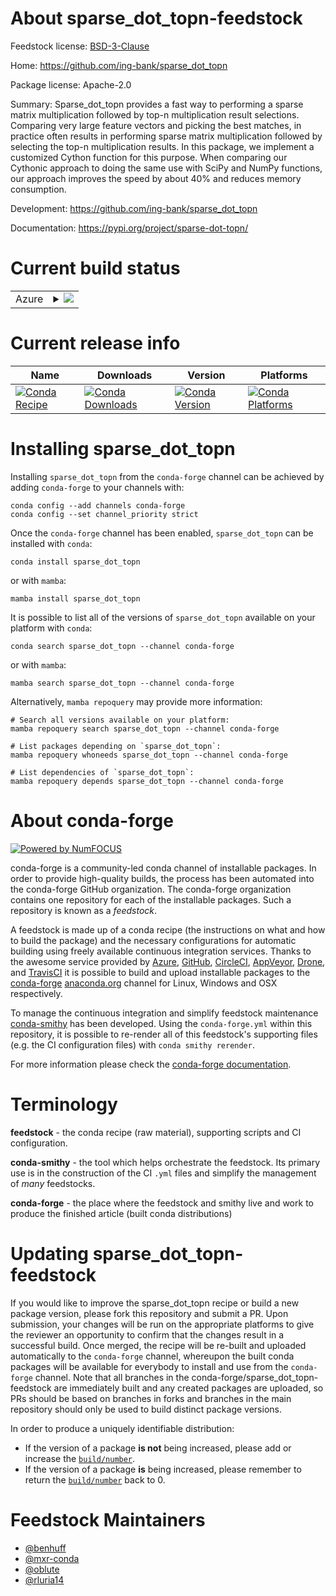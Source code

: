 About sparse_dot_topn-feedstock
===============================

Feedstock license: [BSD-3-Clause](https://github.com/conda-forge/sparse_dot_topn-feedstock/blob/main/LICENSE.txt)

Home: https://github.com/ing-bank/sparse_dot_topn

Package license: Apache-2.0

Summary: Sparse_dot_topn provides a fast way to performing a sparse matrix multiplication
followed by top-n multiplication result selections. Comparing very large feature vectors and
picking the best matches, in practice often results in performing sparse matrix multiplication
followed by selecting the top-n multiplication results. In this package, we implement a
customized Cython function for this purpose. When comparing our Cythonic approach to doing the
same use with SciPy and NumPy functions, our approach improves the speed by about 40% and
reduces memory consumption.


Development: https://github.com/ing-bank/sparse_dot_topn

Documentation: https://pypi.org/project/sparse-dot-topn/

Current build status
====================


<table>
    
  <tr>
    <td>Azure</td>
    <td>
      <details>
        <summary>
          <a href="https://dev.azure.com/conda-forge/feedstock-builds/_build/latest?definitionId=8027&branchName=main">
            <img src="https://dev.azure.com/conda-forge/feedstock-builds/_apis/build/status/sparse_dot_topn-feedstock?branchName=main">
          </a>
        </summary>
        <table>
          <thead><tr><th>Variant</th><th>Status</th></tr></thead>
          <tbody><tr>
              <td>linux_64_python3.10.____cpython</td>
              <td>
                <a href="https://dev.azure.com/conda-forge/feedstock-builds/_build/latest?definitionId=8027&branchName=main">
                  <img src="https://dev.azure.com/conda-forge/feedstock-builds/_apis/build/status/sparse_dot_topn-feedstock?branchName=main&jobName=linux&configuration=linux%20linux_64_python3.10.____cpython" alt="variant">
                </a>
              </td>
            </tr><tr>
              <td>linux_64_python3.11.____cpython</td>
              <td>
                <a href="https://dev.azure.com/conda-forge/feedstock-builds/_build/latest?definitionId=8027&branchName=main">
                  <img src="https://dev.azure.com/conda-forge/feedstock-builds/_apis/build/status/sparse_dot_topn-feedstock?branchName=main&jobName=linux&configuration=linux%20linux_64_python3.11.____cpython" alt="variant">
                </a>
              </td>
            </tr><tr>
              <td>linux_64_python3.12.____cpython</td>
              <td>
                <a href="https://dev.azure.com/conda-forge/feedstock-builds/_build/latest?definitionId=8027&branchName=main">
                  <img src="https://dev.azure.com/conda-forge/feedstock-builds/_apis/build/status/sparse_dot_topn-feedstock?branchName=main&jobName=linux&configuration=linux%20linux_64_python3.12.____cpython" alt="variant">
                </a>
              </td>
            </tr><tr>
              <td>linux_64_python3.8.____cpython</td>
              <td>
                <a href="https://dev.azure.com/conda-forge/feedstock-builds/_build/latest?definitionId=8027&branchName=main">
                  <img src="https://dev.azure.com/conda-forge/feedstock-builds/_apis/build/status/sparse_dot_topn-feedstock?branchName=main&jobName=linux&configuration=linux%20linux_64_python3.8.____cpython" alt="variant">
                </a>
              </td>
            </tr><tr>
              <td>linux_64_python3.9.____cpython</td>
              <td>
                <a href="https://dev.azure.com/conda-forge/feedstock-builds/_build/latest?definitionId=8027&branchName=main">
                  <img src="https://dev.azure.com/conda-forge/feedstock-builds/_apis/build/status/sparse_dot_topn-feedstock?branchName=main&jobName=linux&configuration=linux%20linux_64_python3.9.____cpython" alt="variant">
                </a>
              </td>
            </tr><tr>
              <td>osx_64_python3.10.____cpython</td>
              <td>
                <a href="https://dev.azure.com/conda-forge/feedstock-builds/_build/latest?definitionId=8027&branchName=main">
                  <img src="https://dev.azure.com/conda-forge/feedstock-builds/_apis/build/status/sparse_dot_topn-feedstock?branchName=main&jobName=osx&configuration=osx%20osx_64_python3.10.____cpython" alt="variant">
                </a>
              </td>
            </tr><tr>
              <td>osx_64_python3.11.____cpython</td>
              <td>
                <a href="https://dev.azure.com/conda-forge/feedstock-builds/_build/latest?definitionId=8027&branchName=main">
                  <img src="https://dev.azure.com/conda-forge/feedstock-builds/_apis/build/status/sparse_dot_topn-feedstock?branchName=main&jobName=osx&configuration=osx%20osx_64_python3.11.____cpython" alt="variant">
                </a>
              </td>
            </tr><tr>
              <td>osx_64_python3.12.____cpython</td>
              <td>
                <a href="https://dev.azure.com/conda-forge/feedstock-builds/_build/latest?definitionId=8027&branchName=main">
                  <img src="https://dev.azure.com/conda-forge/feedstock-builds/_apis/build/status/sparse_dot_topn-feedstock?branchName=main&jobName=osx&configuration=osx%20osx_64_python3.12.____cpython" alt="variant">
                </a>
              </td>
            </tr><tr>
              <td>osx_64_python3.8.____cpython</td>
              <td>
                <a href="https://dev.azure.com/conda-forge/feedstock-builds/_build/latest?definitionId=8027&branchName=main">
                  <img src="https://dev.azure.com/conda-forge/feedstock-builds/_apis/build/status/sparse_dot_topn-feedstock?branchName=main&jobName=osx&configuration=osx%20osx_64_python3.8.____cpython" alt="variant">
                </a>
              </td>
            </tr><tr>
              <td>osx_64_python3.9.____cpython</td>
              <td>
                <a href="https://dev.azure.com/conda-forge/feedstock-builds/_build/latest?definitionId=8027&branchName=main">
                  <img src="https://dev.azure.com/conda-forge/feedstock-builds/_apis/build/status/sparse_dot_topn-feedstock?branchName=main&jobName=osx&configuration=osx%20osx_64_python3.9.____cpython" alt="variant">
                </a>
              </td>
            </tr><tr>
              <td>win_64_python3.10.____cpython</td>
              <td>
                <a href="https://dev.azure.com/conda-forge/feedstock-builds/_build/latest?definitionId=8027&branchName=main">
                  <img src="https://dev.azure.com/conda-forge/feedstock-builds/_apis/build/status/sparse_dot_topn-feedstock?branchName=main&jobName=win&configuration=win%20win_64_python3.10.____cpython" alt="variant">
                </a>
              </td>
            </tr><tr>
              <td>win_64_python3.11.____cpython</td>
              <td>
                <a href="https://dev.azure.com/conda-forge/feedstock-builds/_build/latest?definitionId=8027&branchName=main">
                  <img src="https://dev.azure.com/conda-forge/feedstock-builds/_apis/build/status/sparse_dot_topn-feedstock?branchName=main&jobName=win&configuration=win%20win_64_python3.11.____cpython" alt="variant">
                </a>
              </td>
            </tr><tr>
              <td>win_64_python3.12.____cpython</td>
              <td>
                <a href="https://dev.azure.com/conda-forge/feedstock-builds/_build/latest?definitionId=8027&branchName=main">
                  <img src="https://dev.azure.com/conda-forge/feedstock-builds/_apis/build/status/sparse_dot_topn-feedstock?branchName=main&jobName=win&configuration=win%20win_64_python3.12.____cpython" alt="variant">
                </a>
              </td>
            </tr><tr>
              <td>win_64_python3.8.____cpython</td>
              <td>
                <a href="https://dev.azure.com/conda-forge/feedstock-builds/_build/latest?definitionId=8027&branchName=main">
                  <img src="https://dev.azure.com/conda-forge/feedstock-builds/_apis/build/status/sparse_dot_topn-feedstock?branchName=main&jobName=win&configuration=win%20win_64_python3.8.____cpython" alt="variant">
                </a>
              </td>
            </tr><tr>
              <td>win_64_python3.9.____cpython</td>
              <td>
                <a href="https://dev.azure.com/conda-forge/feedstock-builds/_build/latest?definitionId=8027&branchName=main">
                  <img src="https://dev.azure.com/conda-forge/feedstock-builds/_apis/build/status/sparse_dot_topn-feedstock?branchName=main&jobName=win&configuration=win%20win_64_python3.9.____cpython" alt="variant">
                </a>
              </td>
            </tr>
          </tbody>
        </table>
      </details>
    </td>
  </tr>
</table>

Current release info
====================

| Name | Downloads | Version | Platforms |
| --- | --- | --- | --- |
| [![Conda Recipe](https://img.shields.io/badge/recipe-sparse_dot_topn-green.svg)](https://anaconda.org/conda-forge/sparse_dot_topn) | [![Conda Downloads](https://img.shields.io/conda/dn/conda-forge/sparse_dot_topn.svg)](https://anaconda.org/conda-forge/sparse_dot_topn) | [![Conda Version](https://img.shields.io/conda/vn/conda-forge/sparse_dot_topn.svg)](https://anaconda.org/conda-forge/sparse_dot_topn) | [![Conda Platforms](https://img.shields.io/conda/pn/conda-forge/sparse_dot_topn.svg)](https://anaconda.org/conda-forge/sparse_dot_topn) |

Installing sparse_dot_topn
==========================

Installing `sparse_dot_topn` from the `conda-forge` channel can be achieved by adding `conda-forge` to your channels with:

```
conda config --add channels conda-forge
conda config --set channel_priority strict
```

Once the `conda-forge` channel has been enabled, `sparse_dot_topn` can be installed with `conda`:

```
conda install sparse_dot_topn
```

or with `mamba`:

```
mamba install sparse_dot_topn
```

It is possible to list all of the versions of `sparse_dot_topn` available on your platform with `conda`:

```
conda search sparse_dot_topn --channel conda-forge
```

or with `mamba`:

```
mamba search sparse_dot_topn --channel conda-forge
```

Alternatively, `mamba repoquery` may provide more information:

```
# Search all versions available on your platform:
mamba repoquery search sparse_dot_topn --channel conda-forge

# List packages depending on `sparse_dot_topn`:
mamba repoquery whoneeds sparse_dot_topn --channel conda-forge

# List dependencies of `sparse_dot_topn`:
mamba repoquery depends sparse_dot_topn --channel conda-forge
```


About conda-forge
=================

[![Powered by
NumFOCUS](https://img.shields.io/badge/powered%20by-NumFOCUS-orange.svg?style=flat&colorA=E1523D&colorB=007D8A)](https://numfocus.org)

conda-forge is a community-led conda channel of installable packages.
In order to provide high-quality builds, the process has been automated into the
conda-forge GitHub organization. The conda-forge organization contains one repository
for each of the installable packages. Such a repository is known as a *feedstock*.

A feedstock is made up of a conda recipe (the instructions on what and how to build
the package) and the necessary configurations for automatic building using freely
available continuous integration services. Thanks to the awesome service provided by
[Azure](https://azure.microsoft.com/en-us/services/devops/), [GitHub](https://github.com/),
[CircleCI](https://circleci.com/), [AppVeyor](https://www.appveyor.com/),
[Drone](https://cloud.drone.io/welcome), and [TravisCI](https://travis-ci.com/)
it is possible to build and upload installable packages to the
[conda-forge](https://anaconda.org/conda-forge) [anaconda.org](https://anaconda.org/)
channel for Linux, Windows and OSX respectively.

To manage the continuous integration and simplify feedstock maintenance
[conda-smithy](https://github.com/conda-forge/conda-smithy) has been developed.
Using the ``conda-forge.yml`` within this repository, it is possible to re-render all of
this feedstock's supporting files (e.g. the CI configuration files) with ``conda smithy rerender``.

For more information please check the [conda-forge documentation](https://conda-forge.org/docs/).

Terminology
===========

**feedstock** - the conda recipe (raw material), supporting scripts and CI configuration.

**conda-smithy** - the tool which helps orchestrate the feedstock.
                   Its primary use is in the construction of the CI ``.yml`` files
                   and simplify the management of *many* feedstocks.

**conda-forge** - the place where the feedstock and smithy live and work to
                  produce the finished article (built conda distributions)


Updating sparse_dot_topn-feedstock
==================================

If you would like to improve the sparse_dot_topn recipe or build a new
package version, please fork this repository and submit a PR. Upon submission,
your changes will be run on the appropriate platforms to give the reviewer an
opportunity to confirm that the changes result in a successful build. Once
merged, the recipe will be re-built and uploaded automatically to the
`conda-forge` channel, whereupon the built conda packages will be available for
everybody to install and use from the `conda-forge` channel.
Note that all branches in the conda-forge/sparse_dot_topn-feedstock are
immediately built and any created packages are uploaded, so PRs should be based
on branches in forks and branches in the main repository should only be used to
build distinct package versions.

In order to produce a uniquely identifiable distribution:
 * If the version of a package **is not** being increased, please add or increase
   the [``build/number``](https://docs.conda.io/projects/conda-build/en/latest/resources/define-metadata.html#build-number-and-string).
 * If the version of a package **is** being increased, please remember to return
   the [``build/number``](https://docs.conda.io/projects/conda-build/en/latest/resources/define-metadata.html#build-number-and-string)
   back to 0.

Feedstock Maintainers
=====================

* [@benhuff](https://github.com/benhuff/)
* [@mxr-conda](https://github.com/mxr-conda/)
* [@oblute](https://github.com/oblute/)
* [@rluria14](https://github.com/rluria14/)

